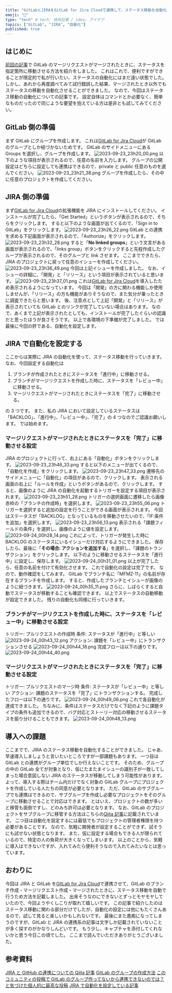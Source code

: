```yaml
---
title: "GitLabとJIRAをGitLab for Jira Cloudで連携して、ステータス移動を自動化させる"
emoji: "📘"
type: "tech" # tech: 技術記事 / idea: アイデア
topics: ["GitLab", "JIRA", "自動化"]
published: true
---
```


## はじめに

[前回の記事](https://zenn.dev/maronn/articles/d973dd85980070)で GitLab のマージリクエストがマージされたときに、ステータスを指定箇所に移動させる方法を紹介をしました。
これはこれで、便利ですができることが限定的で私が行いたい、ステータスの自動化にはまだ遠い状態でした。
しかし、あれから再度調べてみて試行錯誤した結果、マージされたとき以外でもステータスの移動を自動化させることができました。
なので、今回はステータス移動の自動化についての記事です。
設定自体はコマンドとか必要なく、簡単なものだったので同じような要望を抱えている方は是非とも試してみてください。

## GitLab 側の準備

まず GitLab にグループを作成します。
これは[GitLab for Jira Cloud](https://marketplace.atlassian.com/apps/1221011/gitlab-com-for-jira-cloud?hosting=cloud&tab=overview)が GitLab のグループとしか紐づかないためです。
GitLab のサイドメニューにある Groups を選択し、グループを作成します。
![2023-09-23_23h20_00.png](/images/4aae1a027703ec/2023-09-23_23h20_00.png)
以下のような項目が表示されるので、任意の名前を入力します。
グループの公開設定はどちらに設定しても連携はできるので、private と public 任意のものを選んでください。
![2023-09-23_23h21_38.png](/images/4aae1a027703ec/2023-09-23_23h21_38.png)
グループを作成したら、その中に任意のプロジェクトを作成してください。

## JIRA 側の準備

まず[GitLab for Jira Cloud](https://marketplace.atlassian.com/apps/1221011/gitlab-com-for-jira-cloud?hosting=cloud&tab=overview)の拡張機能を JIRA にインストールしてください。
インストールが完了したら、「Get Started」というボタンが表示されるので、そちらをクリックします。
すると以下のような画面が出てくるので、「Sign in to GitLab」をクリックします。
![2023-09-23_23h26_22.png](/images/4aae1a027703ec/2023-09-23_23h26_22.png)
GitLab との連携を求める下記画面が表示されるので、「Authorize」をクリックします。
![2023-09-23_23h32_28.png](/images/4aae1a027703ec/2023-09-23_23h32_28.png)
すると「**No linked groups**」という文言がある画面が表示されるので、「links group」ボタンをクリックすると先程作成したグループが表示されるので、そのグループと link させます。
ここまでできたら、JIRA のプロジェクトに戻って任意のイシューを作成してください。
![2023-09-23_23h36_49.png](/images/4aae1a027703ec/2023-09-23_23h36_49.png)
今回は上記イシューを作成しました。
なお、イシューの詳細に、「開発」と「リリース」という項目が表示されていると思います。
![2023-09-23_23h37_01.png](/images/4aae1a027703ec/2023-09-23_23h37_01.png)
これは[GitLab for Jira Cloud](https://marketplace.atlassian.com/apps/1221011/gitlab-com-for-jira-cloud?hosting=cloud&tab=overview)を導入したため表示されるようになっています。
今回は「開発」の方に関わる機能しか使用しませんが、「リリース」の方も機能がありそうなので、また気分が乗ったときに調査できたらと思います。
後、注意点として上記「開発」と「リリース」が表示されていても GitLab とのリンクが完了していない場合はあります。
なので、あくまで上記が表示されたとしても、インストールが完了したぐらいの認識だと思ったほうが良さそうです。
以上で各環境の下準備が完了しました。
では最後に今回の肝である、自動化を設定します。

## JIRA で自動化を設定する

ここからは実際に JIRA の自動化を使って、ステータス移動を行っていきます。
なお、今回設定する自動化は

1. ブランチが作成されたときにステータスを「進行中」に移動させる。
2. ブランチがマージリクエストを作成した時に、ステータスを「レビュー中」に移動させる。
3. マージリクエストがマージされたときにステータスを「完了」に移動させる。

の 3 つです。
また、私の JIRA において設定しているステータスは「BACKLOG」、「進行中」、「レビュー中」、「完了」の 4 つなのでご認識お願いします。
では始めます。

### マージリクエストがマージされたときにステータスを「完了」に移動させる設定

JIRA のプロジェクトに行って、右上にある「自動化」ボタンをクリックします。
![2023-09-23_23h46_33.png](/images/4aae1a027703ec/2023-09-23_23h46_33.png)
すると以下のメニューが出てくるので、「自動化を作成」をクリックします。
![2023-09-23_23h47_33.png](/images/4aae1a027703ec/2023-09-23_23h47_33.png)
遷移先のサイドメニューに「自動化」の項目があるので、クリックします。
表示される画面の右上に「ルールを作成」というボタンがあるので、クリックします。
すると、画像のように JIRA の自動化を起動するトリガーを設定する項目が表示されます。
![2023-09-23_23h51_28.png](/images/4aae1a027703ec/2023-09-23_23h51_28.png)
トリガーの選択画面に遷移したら画像赤枠の「ブランチの作成時」を選択します。
![2023-09-23_23h55_06.png](/images/4aae1a027703ec/2023-09-23_23h55_06.png)
トリガーを選択すると追加の設定を行うことができる画面が表示されます。
今回はステータスが「BACKLOG」となっているものを移動させたいので、「IF:条件を追加」を選択します。
![2023-09-23_23h56_13.png](/images/4aae1a027703ec/2023-09-23_23h56_13.png)
表示される「課題フィールドの条件」を選択し、画像のように値を設定します。
![2023-09-24_00h28_14.png](/images/4aae1a027703ec/2023-09-24_00h28_14.png)
これによって、トリガーが発生した時に BACKLOG のステータスにいるイシューだけ対応するようにできました。
保存したら、最後に「**その場合: アクションを追加する**」を選択し、「課題のトランザクション」をクリックします。
以下のように移動させるステータスを「進行中」に設定し、保存します。
![2023-09-24_00h31_01.png](/images/4aae1a027703ec/2023-09-24_00h31_01.png)
以上が完了したら、任意の名前を付けて有効化させます。
これで自動化の設定は完了です。
なので、動作確認をしてみます。
GitLab でブランチ名に「MFMZ-11」の名前が存在するブランチを作成します。
すると、作成したブランチとイシューが画像のように紐づきます。
![2023-09-24_00h35_11.png](/images/4aae1a027703ec/2023-09-24_00h35_11.png)
さらに、しばらくすると自動でステータスが移動することも確認できます。
以上でステータスの自動移動が設定できました。
残りの自動化も同様に行っていきます。

### ブランチがマージリクエストを作成した時に、ステータスを「レビュー中」に移動させる設定

トリガー: プルリクエストの作成時
条件: ステータスが「進行中」と等しい
![2023-09-24_00h43_12.png](/images/4aae1a027703ec/2023-09-24_00h43_12.png)
アクション: 課題を「レビュー中」にトランザクションさせる
![2023-09-24_00h44_18.png](/images/4aae1a027703ec/2023-09-24_00h44_18.png)
完成フローは以下の通りです。
![2023-09-24_00h44_40.png](/images/4aae1a027703ec/2023-09-24_00h44_40.png)

### マージリクエストがマージされたときにステータスを「完了」に移動させる設定

トリガー: プルリクエストのマージ時
条件: ステータスが「レビュー中」と等しい
アクション: 課題のステータスを「完了」にトランザクションする。
完成したフローは以下の通りです。
![2023-09-24_00h49_06.png](/images/4aae1a027703ec/2023-09-24_00h49_06.png)
これで各自動化が達成できました。
ちなみに、条件はステータスだけでなく下記のように課題タイプの条件も追加できるので、バグ対応とストーリー対応の移動させるステータスを振り分けることもできます。
![2023-09-24_00h48_13.png](/images/4aae1a027703ec/2023-09-24_00h48_13.png)

## 導入への課題

ここまでで、JIRA のステータス移動を自動化することができました。
じゃあ、早速導入しましょうと言いたいところですが一部課題もあります。
一つ目は GitLab との連携がグループ単位でしか行えないことです。
そのため、グループの中の GitLab 全てが対象となり、仮にたまたまイシューの識別子が一致してしまった場合意図しない JIRA のステータスが移動してしまう可能性があります。
よって、導入する際はチーム内だけでなく対象の GitLab グループにプロジェクトを作成している人たちの同意が必要となります。
ただ、GitLab のサブグループでも連携はできるので、サブグループを作成し必要なプロジェクトをそのグループに移動させることで対応はできます。
とはいえ、プロジェクトの数が多いと移管も面倒ですし、どのみち許可は必要となります。
なお、GitLab のプロジェクトをサブグループに移管する方法はこちらの[Qiita 記事](https://qiita.com/ynstkt/items/712e64e97e1cb80f7f7b)に記載されています。
二つ目は自動化を設定するには最低でもプロジェクトの管理者権限を持つ必要があることです。
なので、気軽に開発者が設定することができず、試そうにも試せない状態となります。
また、仮に設定する場合もできる人が限られているので、特定の人の負荷が大きくなってしまいます。
以上のことから、気軽に導入はできないですが、入れてみたら便利そうなので入れてみたいなとは思っています。

## おわりに

今回は JIRA と GitLab を[GitLab for Jira Cloud](https://marketplace.atlassian.com/apps/1221011/gitlab-com-for-jira-cloud?hosting=cloud&tab=overview)で連携させて、GitLab のブランチ作成・マージリクエスト作成・マージされたときに、ステータス移動を自動で行うため方法を記載しました。
出来そうなのにできないとずっとモヤモヤしていたので、今回ようやくしこりが取れて嬉しいです。
この記事で紹介したのはステータス移動に関わる部分だけでしたが、自動化の設定には他にもたくさんあるので、試して見ると楽しいかもしれないです。
最後にまた愚痴になってしまうのですが、GitLab と JIRA の連携系の記事は文字しか記載されていないことが多く探すのがかなりしんどいです。
もう少し、キャプチャを添付してくれないかと思う今日この頃でした。
ここまで読んでいただきありがとうございました。

## 参考資料

[JIRA と GitHub の連携についての Qiita 記事](https://qiita.com/Yosuke_Sakaue/items/8d477f0332c31a6b0f79)
[GitLab のグループの作成方法](https://qiita.com/CUTBOSS/items/c1678432ce8208a2fba4)
[このコミュニティの投稿で GitLab のグループ作ってないから連携できないのでは？と気づけた個人的に最高な投稿](https://forum.gitlab.com/t/from-gitlab-jira-cloud-app-i-cannot-link-private-namespaces/78767)
[JIRA で自動化を設定している記事](https://www.atlassian.com/ja/devops/automation-tutorials/jira-automation-rule-to-transition-issues)
